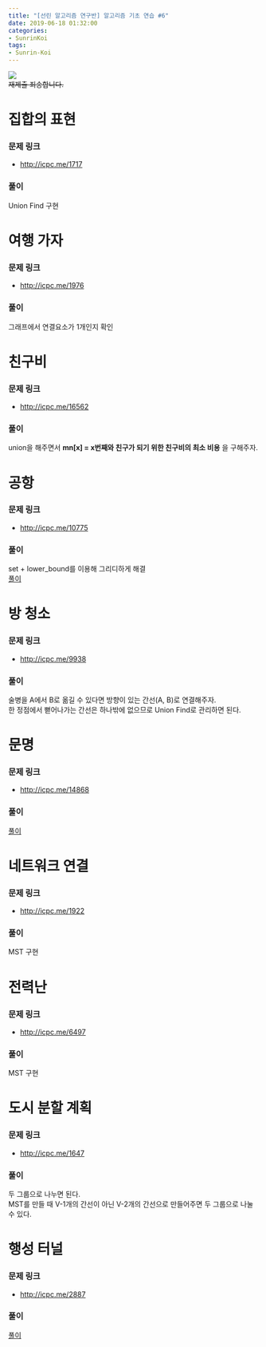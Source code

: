 ```yaml
---
title: "[선린 알고리즘 연구반] 알고리즘 기초 연습 #6"
date: 2019-06-18 01:32:00
categories:
- SunrinKoi
tags:
- Sunrin-Koi
---
```


<img src = "https://i.imgur.com/fXO3rwp.png"><br>
<s>재제출 죄송합니다.</s>

# 집합의 표현

### 문제 링크
* http://icpc.me/1717

### 풀이
Union Find 구현

# 여행 가자

### 문제 링크
* http://icpc.me/1976

### 풀이
그래프에서 연결요소가 1개인지 확인

# 친구비

### 문제 링크
* http://icpc.me/16562

### 풀이
union을 해주면서 **mn[x] = x번째와 친구가 되기 위한 친구비의 최소 비용** 을 구해주자.

# 공항

### 문제 링크
* http://icpc.me/10775

### 풀이
set + lower_bound를 이용해 그리디하게 해결<br>
[풀이](https://justicehui.github.io/ccc/2018/10/20/BOJ10775/)

# 방 청소

### 문제 링크
* http://icpc.me/9938

### 풀이
술병을 A에서 B로 옮길 수 있다면 방향이 있는 간선(A, B)로 연결해주자.<br>
한 정점에서 뻗어나가는 간선은 하나밖에 없으므로 Union Find로 관리하면 된다.

# 문명

### 문제 링크
* http://icpc.me/14868

### 풀이
[풀이](https://justicehui.github.io/koi/2018/12/16/BOJ14868/)

# 네트워크 연결

### 문제 링크
* http://icpc.me/1922

### 풀이
MST 구현

# 전력난

### 문제 링크
* http://icpc.me/6497

### 풀이
MST 구현

# 도시 분할 계획

### 문제 링크
* http://icpc.me/1647

### 풀이
두 그룹으로 나누면 된다.<br>
MST를 만들 때 V-1개의 간선이 아닌 V-2개의 간선으로 만들어주면 두 그룹으로 나눌 수 있다.

# 행성 터널

### 문제 링크
* http://icpc.me/2887

### 풀이
[풀이](https://justicehui.github.io/coci/2019/06/02/BOJ2887/)
